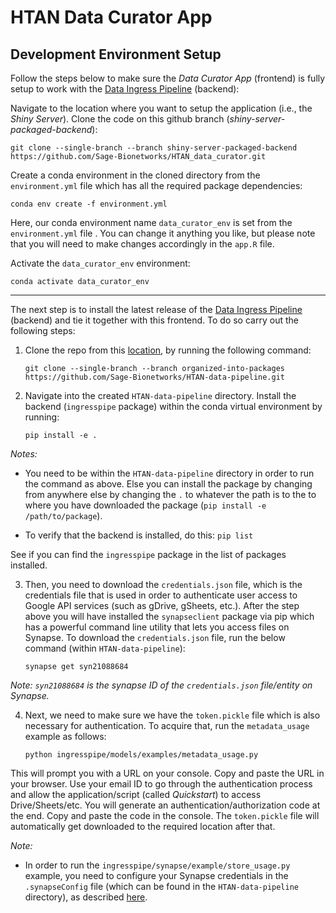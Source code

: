 # HTAN Data Curator App
## Development Environment Setup

Follow the steps below to make sure the _Data Curator App_ (frontend) is fully setup to work with the [Data Ingress Pipeline](https://github.com/Sage-Bionetworks/HTAN-data-pipeline/tree/organized-into-packages) (backend):

Navigate to the location where you want to setup the application (i.e., the _Shiny Server_). Clone the code on this github branch (_shiny-server-packaged-backend_):

    git clone --single-branch --branch shiny-server-packaged-backend https://github.com/Sage-Bionetworks/HTAN_data_curator.git

Create a conda environment in the cloned directory from the `environment.yml` file which has all the required package dependencies:

    conda env create -f environment.yml

Here, our conda environment name `data_curator_env` is set from the `environment.yml` file . You can change it anything you like, but please note that you will need to make changes accordingly in the `app.R` file.

Activate the `data_curator_env` environment:

    conda activate data_curator_env

-------

The next step is to install the latest release of the [Data Ingress Pipeline](https://github.com/Sage-Bionetworks/HTAN-data-pipeline/tree/organized-into-packages) (backend) and tie it together with this frontend. To do so carry out the following steps:

1. Clone the repo from this [location](https://github.com/Sage-Bionetworks/HTAN-data-pipeline/tree/organized-into-packages), by running the following command:

    `git clone --single-branch --branch organized-into-packages https://github.com/Sage-Bionetworks/HTAN-data-pipeline.git`

2. Navigate into the created `HTAN-data-pipeline` directory. Install the backend (`ingresspipe` package) within the conda virtual environment by running:

    `pip install -e .`

_Notes:_

- You need to be within the `HTAN-data-pipeline` directory in order to run the command as above. Else you can install the package by changing from anywhere else by changing the `.` to whatever the path is to the to where you have downloaded the package (`pip install -e /path/to/package`).

- To verify that the backend is installed, do this: `pip list`

See if you can find the `ingresspipe` package in the list of packages installed.

3. Then, you need to download the `credentials.json` file, which is the credentials file that is used in order to authenticate user access to Google API services (such as gDrive, gSheets, etc.). After the step above you will have installed the `synapseclient` package via pip which has a powerful command line utility that lets you access files on Synapse. To download the `credentials.json` file, run the below command (within `HTAN-data-pipeline`):

    `synapse get syn21088684`

_Note: `syn21088684` is the synapse ID of the `credentials.json` file/entity on Synapse._

4. Next, we need to make sure we have the `token.pickle` file which is also necessary for authentication. To acquire that, run the `metadata_usage` example as follows:

    `python ingresspipe/models/examples/metadata_usage.py`

This will prompt you with a URL on your console. Copy and paste the URL in your browser. Use your email ID to go through the authentication process and allow the application/script (called _Quickstart_) to access Drive/Sheets/etc. You will generate an authentication/authorization code at the end. Copy and paste the code in the console. The `token.pickle` file will automatically get downloaded to the required location after that.

_Note:_

- In order to run the `ingresspipe/synapse/example/store_usage.py` example, you need to configure your Synapse credentials in the `.synapseConfig` file (which can be found in the `HTAN-data-pipeline` directory), as described [here](https://github.com/Sage-Bionetworks/HTAN-data-pipeline/tree/organized-into-packages#configure-synapse-credentials).